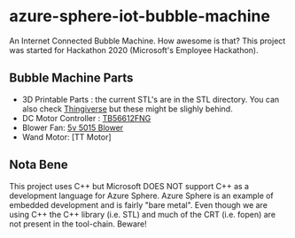 # azure-sphere-iot-bubble-machine
An Internet Connected Bubble Machine.  How awesome is that? This project was started for Hackathon 2020 (Microsoft's
Employee Hackathon). 

## Bubble Machine Parts

* 3D Printable Parts : the current STL's are in the STL directory.  You can also check
  [Thingiverse](https://www.thingiverse.com/thing:4551737) but these might be slighly behind. 
* DC Motor Controller : [TB56612FNG](
  https://www.ebay.com/itm/Dual-Motor-Driver-TB6612FNG-TB6612-DC-Stepper-Motor-Controller-Module-Boad-G25/164154483962?ssPageName=STRK%3AMEBIDX%3AIT&_trksid=p2057872.m2749.l2649)
* Blower Fan: [5v 5015 Blower](https://www.ebay.com/itm/2-Pcs-5V-Gdstime-DC-5015-mm-Blower-Radial-Cooling-Fan-Hotend-Extruder-RepRap/162858598407?ssPageName=STRK%3AMEBIDX%3AIT&_trksid=p2057872.m2749.l2649 )
* Wand Motor: [TT Motor]

## Nota Bene
This project uses C++ but Microsoft DOES NOT support C++ as a development language for Azure Sphere.   Azure Sphere is
an example of embedded development and is fairly "bare metal".  Even though we are using C++
the C++ library (i.e. STL) and much of the CRT (i.e. fopen) are not present in the tool-chain.  Beware!

